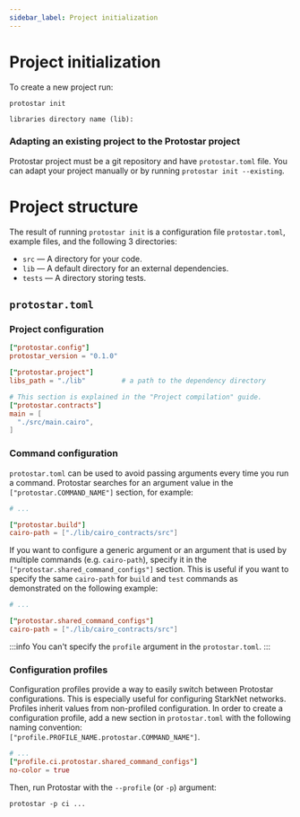 ```yaml
---
sidebar_label: Project initialization
---
```


# Project initialization

To create a new project run:

```console
protostar init
```

```console title="Protostar configuration step."
libraries directory name (lib):
```

### Adapting an existing project to the Protostar project
Protostar project must be a git repository and have `protostar.toml` file. You can adapt your project manually or by running `protostar init --existing`.

# Project structure

The result of running `protostar init` is a configuration file `protostar.toml`, example files, and the following 3 directories:

- `src` — A directory for your code.
- `lib` — A default directory for an external dependencies.
- `tests` — A directory storing tests.

## `protostar.toml`
### Project configuration
```toml title="'protostar.toml' is required"
["protostar.config"]
protostar_version = "0.1.0"

["protostar.project"]
libs_path = "./lib"         # a path to the dependency directory

# This section is explained in the "Project compilation" guide.
["protostar.contracts"]
main = [
  "./src/main.cairo",
]

```
### Command configuration

`protostar.toml` can be used to avoid passing arguments every time you run a command. Protostar searches for an argument value in the `["protostar.COMMAND_NAME"]` section, for example:
```toml title="protostar.toml"
# ...

["protostar.build"]
cairo-path = ["./lib/cairo_contracts/src"]
```


If you want to configure a generic argument or an argument that is used by multiple commands (e.g. `cairo-path`), specify it in the `["protostar.shared_command_configs"]` section. This is useful if you want to specify the same `cairo-path` for `build` and `test` commands as demonstrated on the following example:

```toml title="protostar.toml"
# ...

["protostar.shared_command_configs"]
cairo-path = ["./lib/cairo_contracts/src"]
```

:::info
You can't specify the `profile` argument in the `protostar.toml`.
:::

### Configuration profiles
Configuration profiles provide a way to easily switch between Protostar configurations. This is especially useful for configuring StarkNet networks. Profiles inherit values from non-profiled configuration. In order to create a configuration profile, add a new section in `protostar.toml` with the following naming convention:<br/>  `["profile.PROFILE_NAME.protostar.COMMAND_NAME"]`.

```toml title="protostar.toml"
# ...
["profile.ci.protostar.shared_command_configs"]
no-color = true
```
Then, run Protostar with the `--profile` (or `-p`) argument:
```shell
protostar -p ci ...

```
